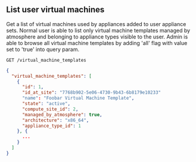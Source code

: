 ## List user virtual machines

Get a list of virtual machines used by appliances added to user appliance sets. Normal user is able to list only virtual machine templates managed by atmosphere and belonging to appliance types visible to the user. Admin is able to browse all virtual machine templates by adding 'all' flag with value set to 'true' into query param.

```
GET /virtual_machine_templates
```

```json
{
  "virtual_machine_templates": [
    {
      "id": 1,
      "id_at_site": "7768b902-5e06-4730-9b43-6b8179e10233"
      "name": "Foobar Virtual Machine Template",
      "state": "active",
      "compute_site_id": 2,
      "managed_by_atmosphere": true,
      "architecture": "x86_64",
      "appliance_type_id": 1
    }, {
      ...
    }
  ]
}
```